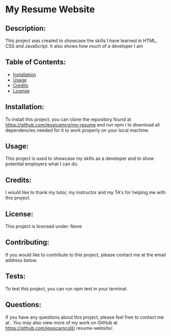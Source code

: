 <!-- this is my resume website readme file  -->

# My Resume Website

## Description:

This project was created to showcase the skills I have learned in HTML, CSS and JavaScript. It also shows how much of a developer I am

## Table of Contents:

- [Installation](#installation)
- [Usage](#usage)
- [Credits](#credits)
- [License](#license)

## Installation:

To install this project, you can clone the repository found at
https://github.com/jessicamcg/my-resume and run npm i to download all dependencies needed for it to work properly on
your local machine.

## Usage:

This project is used to showcase my skills as a developer and to show potential employers what I can do.

## Credits:

I would like to thank my tutor, my instructor and my TA's for helping me with this project.

## License:

This project is licensed under:
None

## Contributing:

If you would like to contribute to this project, please contact me at the email address below.

## Tests:

To test this project, you can run npm test in your terminal.

## Questions:

If you have any questions about this project, please feel free to contact me at
<EMAIL>. You may also view more of my work on GitHub at https://github.com/jessicamcgill/
resume-website/.
